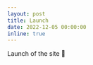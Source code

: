 ```yaml
---
layout: post
title: Launch
date: 2022-12-05 00:00:00
inline: true
---
```


Launch of the site :tada: